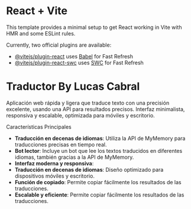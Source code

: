 # React + Vite

This template provides a minimal setup to get React working in Vite with HMR and some ESLint rules.

Currently, two official plugins are available:

- [@vitejs/plugin-react](https://github.com/vitejs/vite-plugin-react/blob/main/packages/plugin-react/README.md) uses [Babel](https://babeljs.io/) for Fast Refresh
- [@vitejs/plugin-react-swc](https://github.com/vitejs/vite-plugin-react-swc) uses [SWC](https://swc.rs/) for Fast Refresh

# Traductor By Lucas Cabral

Aplicación web rápida y ligera que traduce texto con una precisión excelente, usando una API para resultados precisos. Interfaz minimalista, responsiva y escalable, optimizada para móviles y escritorio.

Características Principales
- **Traducción en decenas de idiomas**: Utiliza la API de MyMemory para traducciones precisas en tiempo real.
- **Bot lector**: Incluye un bot que lee los textos traducidos en diferentes idiomas, también gracias a la API de MyMemory.
- **Interfaz moderna y responsiva**:
- **Traducción en decenas de idiomas**: Diseño optimizado para dispositivos móviles y escritorio.
- **Función de copiado**: Permite copiar fácilmente los resultados de las traducciones.
- **Escalable y eficiente**: Permite copiar fácilmente los resultados de las traducciones.

